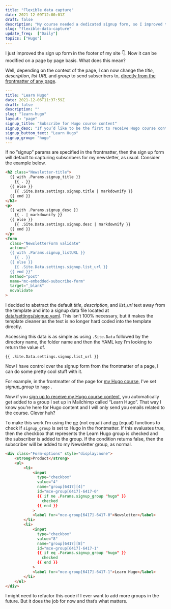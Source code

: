 ```yaml
---
title: "Flexible data capture"
date: 2021-12-09T12:00:01Z
draft: false
description: "My course needed a dedicated signup form, so I improved the one in the footer of my site so it can be changed on a page-by-page basis. Here’s how I did it."
slug: "flexible-data-capture"
update_freq:  ["Daily"]
topics: ["Hugo"]
---
```


I just improved the sign up form in the footer of my site 👇. Now it can be modified on a page by page basis. What does this mean? 

Well, depending on the context of the page, I can now change the *title*, *description*, *list URL* and *group* to send subscribers to, [directly from the frontmatter of any page](https://github.com/harrycresswell/harry/blob/8eaca8ef17164109de8774839e87ec5440db3f80/content/learn-hugo/_index.md?plain=1#L8). 

```yaml
---
title: "Learn Hugo"
date: 2021-12-06T11:37:59Z
draft: false
description: ""
slug: "learn-hugo"
layout: "page"
signup_title: "Subscribe for Hugo course content"
signup_desc: "If you’d like to be the first to receive Hugo course content by email, as it’s published, then please leave your details below."
signup_button_text: "Learn Hugo"
signup_group: "hugo"
---
```

If no ”signup” params are specified in the frontmatter, then the sign up form will default to capturing subscribers for my newsletter, as usual. Consider the example below.

```html
<h2 class="Newsletter-title">
  {{ with .Params.signup_title }}
    {{ . }}
  {{ else }}
    {{ .Site.Data.settings.signup.title | markdownify }}
  {{ end }}
</h2>
<p>
  {{ with .Params.signup_desc }}
    {{ . | markdownify }}
  {{ else }} 
    {{ .Site.Data.settings.signup.desc | markdownify }}
  {{ end }}
</p>
<form 
  class="NewsletterForm validate" 
  action="
  {{ with .Params.signup_listURL }}
    {{ . }}
  {{ else }}
    {{ .Site.Data.settings.signup.list_url }}
  {{ end }}" 
  method="post" 
  name="mc-embedded-subscribe-form" 
  target="_blank" 
  novalidate
>
```

I decided to abstract the default *title*, *description*, and *list_url* text away from the template and into a signup data file located at [data/settings/signup.yaml](https://github.com/harrycresswell/harry/blob/master/data/settings/signup.yaml). This isn’t 100% necessary, but it makes the template cleaner as the text is no longer hard coded into the template directly.

Accessing this data is as simple as using `.Site.Data` followed by the directory name, the folder name and then the YAML key I’m looking to return the value of.

```
{{ .Site.Data.settings.signup.list_url }}
```

Now I have control over the signup form from the frontmatter of a page, I can do some pretty cool stuff with it. 

For example, in the frontmatter of the page for [my Hugo course](/learn-hugo/), I’ve set *signup_group* to `hugo` .

Now if you [sign up to receive my Hugo course content](/learn-hugo/#signup), you automatically get added to a group I set up in Mailchimp called “Learn Hugo”. That way I know you’re here for Hugo content and I will only send you emails related to the course. Clever huh?

To make this work I’m using the [ne](https://gohugo.io/functions/ne/) (not equal) and [eq](https://gohugo.io/functions/eq/) (equal) functions to check if `signup_group` is set to Hugo in the frontmatter. If this evaluates true, then the checkbox that represents the Learn Hugo group is checked and the subscriber is added to the group. If the condition returns false, then the subscriber will be added to my Newsletter group, as normal.

```html
<div class="Form-options" style="display:none">
    <strong>Product</strong>
    <ul>
        <li>
            <input 
              type="checkbox" 
              value="4" 
              name="group[6417][4]" 
              id="mce-group[6417]-6417-0" 
              {{ if ne .Params.signup_group "hugo" }}
                checked
              {{ end }}
            >
            <label for="mce-group[6417]-6417-0">Newsletter</label>
        </li>
        <li>
            <input 
              type="checkbox" 
              value="8" 
              name="group[6417][8]" 
              id="mce-group[6417]-6417-1" 
              {{ if eq .Params.signup_group "hugo" }}
                checked
              {{ end }}
            >
            <label for="mce-group[6417]-6417-1">Learn Hugo</label>
        </li>
    </ul>
</div>
```

I might need to refactor this code if I ever want to add more groups in the future. But it does the job for now and that’s what matters.